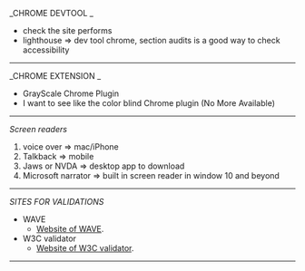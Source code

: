 

_CHROME DEVTOOL _
- check the site performs
- lighthouse => dev tool chrome, section audits is a good way to check accessibility

---

_CHROME EXTENSION _
- GrayScale Chrome Plugin
- I want to see like the color blind Chrome plugin (No More Available)

---
_Screen readers_
1. voice over => mac/iPhone
2. Talkback => mobile
3. Jaws or NVDA => desktop app to download
4. Microsoft narrator => built in screen reader in window 10 and beyond

---
_SITES FOR VALIDATIONS_
- WAVE
	- [Website of WAVE](https://wave.webaim.org/).
- W3C validator
	- [Website of W3C validator](https://validator.w3.org/).
---
